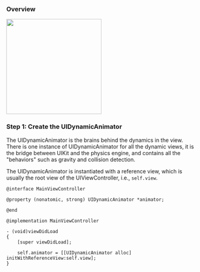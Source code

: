 ### Overview

<img src="http://i.imgur.com/hmTooMm.gif" width="250" />

### Step 1: Create the UIDynamicAnimator

The UIDynamicAnimator is the brains behind the dynamics in the view. There is one instance of UIDynamicAnimator for all the dynamic views, it is the bridge between UIKit and the physics engine, and contains all the "behaviors" such as gravity and collision detection.

The UIDynamicAnimator is instantiated with a reference view, which is usually the root view of the UIViewController, i.e., `self.view`.

```
@interface MainViewController

@property (nonatomic, strong) UIDynamicAnimator *animator;

@end

@implementation MainViewController

- (void)viewDidLoad
{
    [super viewDidLoad];

    self.animator = [[UIDynamicAnimator alloc] initWithReferenceView:self.view];
}
```